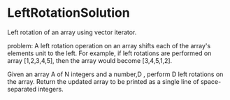 # LeftRotationSolution
Left rotation of  an array using vector iterator.

problem:
A left rotation operation on an array shifts each of the array's elements  unit to the left. For example, if  left rotations are performed on array [1,2,3,4,5], then the array would become [3,4,5,1,2].

Given an array A of N integers and a number,D , perform D left rotations on the array. Return the updated array to be printed as a single line of space-separated integers.
